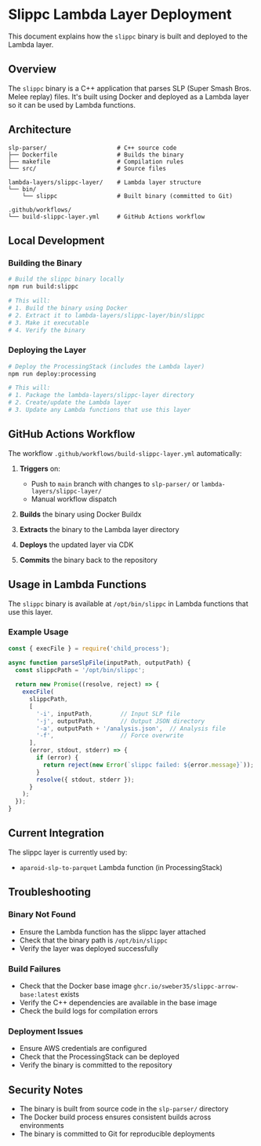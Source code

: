 # Slippc Lambda Layer Deployment

This document explains how the `slippc` binary is built and deployed to the Lambda layer.

## Overview

The `slippc` binary is a C++ application that parses SLP (Super Smash Bros. Melee replay) files. It's built using Docker and deployed as a Lambda layer so it can be used by Lambda functions.

## Architecture

```
slp-parser/                    # C++ source code
├── Dockerfile                 # Builds the binary
├── makefile                   # Compilation rules
└── src/                       # Source files

lambda-layers/slippc-layer/    # Lambda layer structure
└── bin/
    └── slippc                 # Built binary (committed to Git)

.github/workflows/
└── build-slippc-layer.yml     # GitHub Actions workflow
```

## Local Development

### Building the Binary

```bash
# Build the slippc binary locally
npm run build:slippc

# This will:
# 1. Build the binary using Docker
# 2. Extract it to lambda-layers/slippc-layer/bin/slippc
# 3. Make it executable
# 4. Verify the binary
```

### Deploying the Layer

```bash
# Deploy the ProcessingStack (includes the Lambda layer)
npm run deploy:processing

# This will:
# 1. Package the lambda-layers/slippc-layer directory
# 2. Create/update the Lambda layer
# 3. Update any Lambda functions that use this layer
```

## GitHub Actions Workflow

The workflow `.github/workflows/build-slippc-layer.yml` automatically:

1. **Triggers** on:
   - Push to `main` branch with changes to `slp-parser/` or `lambda-layers/slippc-layer/`
   - Manual workflow dispatch

2. **Builds** the binary using Docker Buildx
3. **Extracts** the binary to the Lambda layer directory
4. **Deploys** the updated layer via CDK
5. **Commits** the binary back to the repository

## Usage in Lambda Functions

The `slippc` binary is available at `/opt/bin/slippc` in Lambda functions that use this layer.

### Example Usage

```javascript
const { execFile } = require('child_process');

async function parseSlpFile(inputPath, outputPath) {
  const slippcPath = '/opt/bin/slippc';
  
  return new Promise((resolve, reject) => {
    execFile(
      slippcPath,
      [
        '-i', inputPath,        // Input SLP file
        '-j', outputPath,       // Output JSON directory
        '-a', outputPath + '/analysis.json',  // Analysis file
        '-f',                   // Force overwrite
      ],
      (error, stdout, stderr) => {
        if (error) {
          return reject(new Error(`slippc failed: ${error.message}`));
        }
        resolve({ stdout, stderr });
      }
    );
  });
}
```

## Current Integration

The slippc layer is currently used by:
- `aparoid-slp-to-parquet` Lambda function (in ProcessingStack)

## Troubleshooting

### Binary Not Found
- Ensure the Lambda function has the slippc layer attached
- Check that the binary path is `/opt/bin/slippc`
- Verify the layer was deployed successfully

### Build Failures
- Check that the Docker base image `ghcr.io/sweber35/slippc-arrow-base:latest` exists
- Verify the C++ dependencies are available in the base image
- Check the build logs for compilation errors

### Deployment Issues
- Ensure AWS credentials are configured
- Check that the ProcessingStack can be deployed
- Verify the binary is committed to the repository

## Security Notes

- The binary is built from source code in the `slp-parser/` directory
- The Docker build process ensures consistent builds across environments
- The binary is committed to Git for reproducible deployments 
